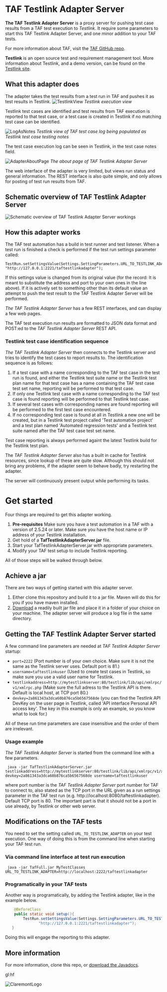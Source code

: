 # TAF Testlink Adapter Server
**The TAF Testlink Adapter Server** is a proxy server for pushing test case results from a TAF test execution to *Testlink*. It require some parameters to start this TAF Testlink Adapter Server, and one minor addition to your TAF tests.

For more information about TAF, visit the [TAF GitHub repo](https://github.com/claremontqualitymanagement/TestAutomationFramework "TAF on GitHub").

**Testlink** is an open source test and requirement management tool. More information about Testlink, and a demo version, can be found on the [Testlink site](http://testlink.org/ "Testlink web site").

## What this adapter does
The adapter takes the test results from a test run in TAF and pushes it as test results in Testlink.
![TestlinkView](http://46.101.193.212/TAF/images/TafTestlinkAdapterServer/TafTestlinkAdapterServerTestlinkView.PNG "Testlink execution view")
*Testlink execution view*

Testlink test cases are identified and test results from TAF execution is reported to that test case, or a test case is created in Testlink if no matching test case can be identified.

![LogAsNotes](http://46.101.193.212/TAF/images/TafTestlinkAdapterServer/TafTestlinkAdapterServerTafLogAsNotes.PNG "TAF test case log as Testlink test case notes")
*Testlink view of TAF test case log being populated as Testlink test case testing notes*

The test case execution log can be seen in Testlink, in the test case notes field.

![AdapterAboutPage](http://46.101.193.212/TAF/images/TafTestlinkAdapterServer/TafTestlinkAdapterServerAboutPageExample.PNG "TAF Testlink Adapter About page")
*The about page of TAF Testlink Adapter Server*

The web interface of the adapter is very limited, but views run status and general information. The REST interface is also quite simple, and only allows for posting of test run results from TAF.


## Schematic overview of TAF Testlink Adapter Server
![Schematic overview of TAF Testlink Adapter Server workings](http://46.101.193.212/TAF/images/TafTestlinkAdapterServer/TafTestlinkAdapterServerOverviewV2.png "Overview of how this adapter server works")

## How this adapter works
The TAF test automation has a build in test runner and test listener. When a test run is finished a check is performed if the test run settings parameter called:

    TestRun.setSettingsValue(Settings.SettingParameters.URL_TO_TESTLINK_ADAPTER, "http://127.0.0.1:2221/taftestlinkadapter");

If this settings value is changed from its original value (for the record: It is meant to substitute the address and port to your own ones in the line above). If it is actively set to something other than its default value an attempt to push the test result to the TAF Testlink Adapter Server will be performed. 

*The TAF Testlink Adapter Server* has a few REST interfaces, and can display a few web pages. 

The TAF test execution run results are formatted to JSON data format and POST:ed to the *TAF Testlink Adapter Server* REST API.

### Testlink test case identification sequence
*The TAF Testlink Adapter Server* then connects to the Testlink server and tries to identify the test cases to report results to. The identification sequence is as follows: 
1. If a test case with a name corresponding to the TAF test case in the test run is found, and either the Testlink test suite name or the Testlink test plan name for that test case has a name containing the TAF test case test set name, reporting will be performed to that test case.
2. If only one Testlink test case with a name corresponding to the TAF test case is found reporting will be performed to that Testlink test case.
3. If several test cases with corresponding names are found reporting will be performed to the first test case encountered.
4. If no corresponding test case is found at all in Testlink a new one will be created, but in a Testlink test project called 'Test automation project' and a test plan named 'Automated regression tests' and a Testlink test suite named after the TAF test case test set name.

Test case reporting is always performed againt the latest Testlink build for the Testlink test plan.

The *TAF Testlink Adapter Server* also has a built in cache for Testlink resources, since lookup of these are quite slow. Although this should not bring any problems, if the adapter seem to behave badly, try restarting the adapter. 

The server will continuously present output while performing its tasks.

# Get started
Four things are required to get this adapter working.
1. **Pre-requisites** Make sure you have a test automation in a TAF with a version of 2.5.24 or later. Make sure you have the host name or IP address of your Testlink installation.
2. Get hold of a **TafTestlinkAdapterServer.jar** file.
3. Start your TafTestlinkAdapterServer.jar with appropriate parameters.
4. Modify your TAF test setup to include Testlink reporting.

All of those steps will be walked through below.

## Achieve a jar
There are two ways of getting started with this adapter server.
1. Either clone this repository and build it to a jar file. Maven will do this for you if you have maven installed.
2. [Download](http://46.101.193.212/TAF/bin/TafTestlinkAdapterServer.jar "TAF Testlink Adapter Server jar file download") a readily built jar file and place it in a folder of your choice on your machine. The adapter server will produce a log file in the same directory.

## Getting the TAF Testlink Adapter Server started
A few command line parameters are needed at *TAF Testlink Adapter Server* startup:
  * `port=2222` (Port number is of your own choice. Make sure it is not the same as the Testlink server uses. Default port is 81.)
  * `username=taftestlinkuser` (Used to create test cases in Testlink, so make sure you use a valid user name for Testlink.
  * `testlinkaddress=http://mytestlinkserver:80/testlink/lib/api/xmlrpc/v1/xmlrpc.php` (Make sure the full adress to the Testlink API is there. Default is local host, at TCP port 80.)
  * `devkey=2a861343a3dca60b876ca5b6567568de` (you can find the Testlink API DevKey on the user page in Testlink, called 'API interface Personal API access key'. The key in this example is only an example, so you know what to look for.)

All of these run time parameters are case insensitive and the order of them are irrelevant.

### Usage example
*The TAF Testlink Adapter Server* is started from the command line with a few parameters.

     java -jar TafTestlinkAdapterServer.jar testlinkaddress=http://mytestlinkserver:80/testlink/lib/api/xmlrpc/v1/xmlrpc.php devkey=2a861343a3dca60b876ca5b6567568de username=taftestlinkuser

where port number is the *TAF Testlink Adapter Server* port number for TAF to connect to, also stated as the TCP port in the URL given as a run settings parameter in the TAF test run (e.g. http://localhost:8080/taftestlinkadapter).
Default TCP port is 80. The important part is that it should not be a port in use already, by Testlink or other web server.

## Modifications on the TAF tests
You need to set the setting called `URL_TO_TESTLINK_ADAPTER` on your test execution. One way of doing this is from the command line when starting your TAF test run.

### Via command line interface at test run execution

     java -jar TafFull.jar MyTestClasses URL_TO_TESTLINK_ADAPTER=http://localhost:2222/taftestlinkadapter

### Programatically in your TAF tests
Another way is programatically, by adding the Testlink adapter, like in the example below.
```java
    @BeforeClass
    public static void setup(){
        TestRun.setSettingsValue(Settings.SettingParameters.URL_TO_TESTLINK_ADAPTER, 
               "http://127.0.0.1:2221/taftestlinkadapter");
   }
```

Doing this will engage the reporting to this adapter.

## More information
For more information, clone this repo, or [download the Javadocs](http://46.101.193.212/TAF/bin/TafTestlinkAdapterServer-javadoc.jar "Javadocs for TAF Testlink Adapter Server").

gl:hf



![ClaremontLogo](http://46.101.193.212/TAF/images/claremontlogo.gif "Claremont logo")
